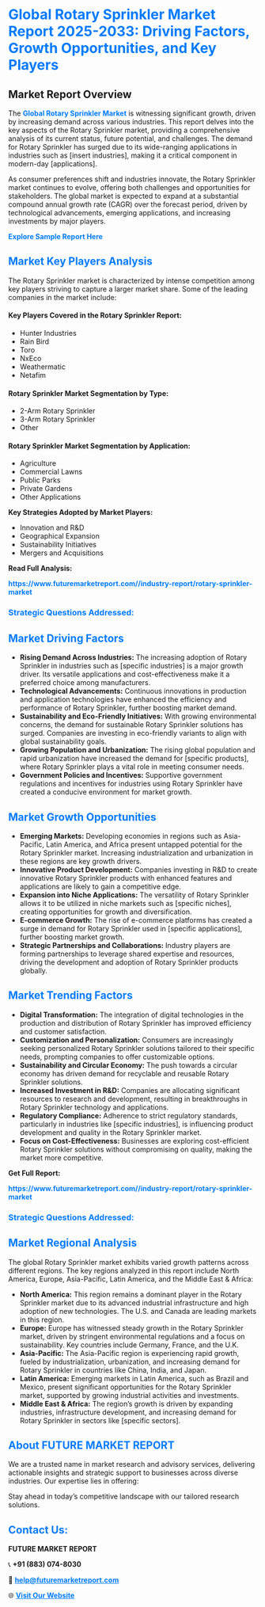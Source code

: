 <h1 style="color: #007BFF;">Global Rotary Sprinkler Market Report 2025-2033: Driving Factors, Growth Opportunities, and Key Players</h1>

<section id="overview">
<h2>Market Report Overview</h2>
<p>The <a href="https://www.futuremarketreport.com//industry-report/rotary-sprinkler-market" style="color: #007BFF; text-decoration: none;"><strong>Global Rotary Sprinkler Market</strong></a> is witnessing significant growth, driven by increasing demand across various industries. This report delves into the key aspects of the Rotary Sprinkler market, providing a comprehensive analysis of its current status, future potential, and challenges. The demand for Rotary Sprinkler has surged due to its wide-ranging applications in industries such as [insert industries], making it a critical component in modern-day [applications].</p>
<p>As consumer preferences shift and industries innovate, the Rotary Sprinkler market continues to evolve, offering both challenges and opportunities for stakeholders. The global market is expected to expand at a substantial compound annual growth rate (CAGR) over the forecast period, driven by technological advancements, emerging applications, and increasing investments by major players.</p>
</section>

<section id="overview">
<p><a href="https://www.futuremarketreport.com//request-sample/reportId=61949" style="color: #007BFF; text-decoration: none;"><strong>Explore Sample Report Here</strong></a></p>
</section>

<section id="key-players">
<h2 style="color: #007BFF;">Market Key Players Analysis</h2>
<p>The Rotary Sprinkler market is characterized by intense competition among key players striving to capture a larger market share. Some of the leading companies in the market include:</p>
<h4>Key Players Covered in the Rotary Sprinkler Report:</h4>
<ul><li>Hunter Industries</li><li>Rain Bird</li><li>Toro</li><li>NxEco</li><li>Weathermatic</li><li>Netafim</li></ul>
<h4>Rotary Sprinkler Market Segmentation by Type:</h4>
<ul><li>2-Arm Rotary Sprinkler</li><li>3-Arm Rotary Sprinkler</li><li>Other</li></ul>

<h4>Rotary Sprinkler Market Segmentation by Application:</h4>
<ul><li>Agriculture</li><li>Commercial Lawns</li><li>Public Parks</li><li>Private Gardens</li><li>Other Applications</li></ul>
<p><strong>Key Strategies Adopted by Market Players:</strong></p>
<ul>
<li>Innovation and R&D</li>
<li>Geographical Expansion</li>
<li>Sustainability Initiatives</li>
<li>Mergers and Acquisitions</li>
</ul>
</section>

<section>
<p><strong>Read Full Analysis: </strong></p><a href="https://www.futuremarketreport.com//industry-report/rotary-sprinkler-market" style="color: #007BFF; text-decoration: none;"><strong>https://www.futuremarketreport.com//industry-report/rotary-sprinkler-market</strong></a>
<h3 style="color: #007BFF;">Strategic Questions Addressed:</h3>
</section>

<section id="driving-factors">
<h2 style="color: #007BFF;">Market Driving Factors</h2>
<ul>
<li><strong>Rising Demand Across Industries:</strong> The increasing adoption of Rotary Sprinkler in industries such as [specific industries] is a major growth driver. Its versatile applications and cost-effectiveness make it a preferred choice among manufacturers.</li>
<li><strong>Technological Advancements:</strong> Continuous innovations in production and application technologies have enhanced the efficiency and performance of Rotary Sprinkler, further boosting market demand.</li>
<li><strong>Sustainability and Eco-Friendly Initiatives:</strong> With growing environmental concerns, the demand for sustainable Rotary Sprinkler solutions has surged. Companies are investing in eco-friendly variants to align with global sustainability goals.</li>
<li><strong>Growing Population and Urbanization:</strong> The rising global population and rapid urbanization have increased the demand for [specific products], where Rotary Sprinkler plays a vital role in meeting consumer needs.</li>
<li><strong>Government Policies and Incentives:</strong> Supportive government regulations and incentives for industries using Rotary Sprinkler have created a conducive environment for market growth.</li>
</ul>
</section>

<section id="growth-opportunities">
<h2 style="color: #007BFF;">Market Growth Opportunities</h2>
<ul>
<li><strong>Emerging Markets:</strong> Developing economies in regions such as Asia-Pacific, Latin America, and Africa present untapped potential for the Rotary Sprinkler market. Increasing industrialization and urbanization in these regions are key growth drivers.</li>
<li><strong>Innovative Product Development:</strong> Companies investing in R&D to create innovative Rotary Sprinkler products with enhanced features and applications are likely to gain a competitive edge.</li>
<li><strong>Expansion into Niche Applications:</strong> The versatility of Rotary Sprinkler allows it to be utilized in niche markets such as [specific niches], creating opportunities for growth and diversification.</li>
<li><strong>E-commerce Growth:</strong> The rise of e-commerce platforms has created a surge in demand for Rotary Sprinkler used in [specific applications], further boosting market growth.</li>
<li><strong>Strategic Partnerships and Collaborations:</strong> Industry players are forming partnerships to leverage shared expertise and resources, driving the development and adoption of Rotary Sprinkler products globally.</li>
</ul>
</section>

<section id="trending-factors">
<h2 style="color: #007BFF;">Market Trending Factors</h2>
<ul>
<li><strong>Digital Transformation:</strong> The integration of digital technologies in the production and distribution of Rotary Sprinkler has improved efficiency and customer satisfaction.</li>
<li><strong>Customization and Personalization:</strong> Consumers are increasingly seeking personalized Rotary Sprinkler solutions tailored to their specific needs, prompting companies to offer customizable options.</li>
<li><strong>Sustainability and Circular Economy:</strong> The push towards a circular economy has driven demand for recyclable and reusable Rotary Sprinkler solutions.</li>
<li><strong>Increased Investment in R&D:</strong> Companies are allocating significant resources to research and development, resulting in breakthroughs in Rotary Sprinkler technology and applications.</li>
<li><strong>Regulatory Compliance:</strong> Adherence to strict regulatory standards, particularly in industries like [specific industries], is influencing product development and quality in the Rotary Sprinkler market.</li>
<li><strong>Focus on Cost-Effectiveness:</strong> Businesses are exploring cost-efficient Rotary Sprinkler solutions without compromising on quality, making the market more competitive.</li>
</ul>
</section>

<section>
<p><strong>Get Full Report: </strong></p><a href="https://www.futuremarketreport.com//industry-report/rotary-sprinkler-market" style="color: #007BFF; text-decoration: none;"><strong>https://www.futuremarketreport.com//industry-report/rotary-sprinkler-market</strong></a>
<h3 style="color: #007BFF;">Strategic Questions Addressed:</h3>
</section>


<section id="regional-analysis">
<h2 style="color: #007BFF;">Market Regional Analysis</h2>
<p>The global Rotary Sprinkler market exhibits varied growth patterns across different regions. The key regions analyzed in this report include North America, Europe, Asia-Pacific, Latin America, and the Middle East & Africa:</p>
<ul>
<li><strong>North America:</strong> This region remains a dominant player in the Rotary Sprinkler market due to its advanced industrial infrastructure and high adoption of new technologies. The U.S. and Canada are leading markets in this region.</li>
<li><strong>Europe:</strong> Europe has witnessed steady growth in the Rotary Sprinkler market, driven by stringent environmental regulations and a focus on sustainability. Key countries include Germany, France, and the U.K.</li>
<li><strong>Asia-Pacific:</strong> The Asia-Pacific region is experiencing rapid growth, fueled by industrialization, urbanization, and increasing demand for Rotary Sprinkler in countries like China, India, and Japan.</li>
<li><strong>Latin America:</strong> Emerging markets in Latin America, such as Brazil and Mexico, present significant opportunities for the Rotary Sprinkler market, supported by growing industrial activities and investments.</li>
<li><strong>Middle East & Africa:</strong> The region’s growth is driven by expanding industries, infrastructure development, and increasing demand for Rotary Sprinkler in sectors like [specific sectors].</li>
</ul>
</section>

<footer>
<h2 style="color: #007BFF;">About FUTURE MARKET REPORT</h2>
<p>We are a trusted name in market research and advisory services, delivering actionable insights and strategic support to businesses across diverse industries. Our expertise lies in offering:</p>

<p>Stay ahead in today’s competitive landscape with our tailored research solutions.</p>

<h2 style="color: #007BFF;">Contact Us:</h2>
<p><strong>FUTURE MARKET REPORT</strong></p>
<p>📞 <strong>+91 (883) 074-8030</strong></p>
<p>📧 <strong><a href="mailto:help@futuremarketreport.com" style="color: #007BFF;">help@futuremarketreport.com</a></strong></p>
<p>🌐 <strong><a href="https://www.futuremarketreport.com/" style="color: #007BFF;">Visit Our Website</a></strong></p>
</footer>